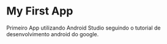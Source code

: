 # My First App
Primeiro App utilizando Android Studio seguindo o tutorial de desenvolvimento android do google.
